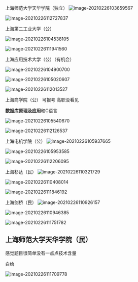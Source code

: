 上海师范大学天华学院（独立）
![image-20210226103659567](C:\Users\89750\AppData\Roaming\Typora\typora-user-images\image-20210226103659567.png)

![image-20210226112727837](C:\Users\89750\AppData\Roaming\Typora\typora-user-images\image-20210226112727837.png)

上海第二工业大学（公）

![image-20210226104538105](C:\Users\89750\AppData\Roaming\Typora\typora-user-images\image-20210226104538105.png)

![image-20210226111941560](C:\Users\89750\AppData\Roaming\Typora\typora-user-images\image-20210226111941560.png)

上海应用技术大学（公）（有机会）

![image-20210226104900700](C:\Users\89750\AppData\Roaming\Typora\typora-user-images\image-20210226104900700.png)

![image-20210226105020607](C:\Users\89750\AppData\Roaming\Typora\typora-user-images\image-20210226105020607.png)

![image-20210226112013527](C:\Users\89750\AppData\Roaming\Typora\typora-user-images\image-20210226112013527.png)

上海商学院（公）
可报考 高职没看见

**数据库原理及应用**和C语言

![image-20210226105540670](C:\Users\89750\AppData\Roaming\Typora\typora-user-images\image-20210226105540670.png)

![image-20210226112126537](C:\Users\89750\AppData\Roaming\Typora\typora-user-images\image-20210226112126537.png)

上海电机学院（公）
![image-20210226105937665](C:\Users\89750\AppData\Roaming\Typora\typora-user-images\image-20210226105937665.png)

![image-20210226105953585](C:\Users\89750\AppData\Roaming\Typora\typora-user-images\image-20210226105953585.png)

![image-20210226112206095](C:\Users\89750\AppData\Roaming\Typora\typora-user-images\image-20210226112206095.png)

上海杉达（民）
![image-20210226110321729](C:\Users\89750\AppData\Roaming\Typora\typora-user-images\image-20210226110321729.png)

![image-20210226110408014](C:\Users\89750\AppData\Roaming\Typora\typora-user-images\image-20210226110408014.png)

![image-20210226111846192](C:\Users\89750\AppData\Roaming\Typora\typora-user-images\image-20210226111846192.png)

上海剑桥（民）
![image-20210226110926157](C:\Users\89750\AppData\Roaming\Typora\typora-user-images\image-20210226110926157.png)

![image-20210226110946385](C:\Users\89750\AppData\Roaming\Typora\typora-user-images\image-20210226110946385.png)

![image-20210226111751782](C:\Users\89750\AppData\Roaming\Typora\typora-user-images\image-20210226111751782.png)

## **上海师范大学天华学院**（民）

感觉题目很简单没有一点点技术含量

白给

![image-20210226111709778](C:\Users\89750\AppData\Roaming\Typora\typora-user-images\image-20210226111709778.png)


